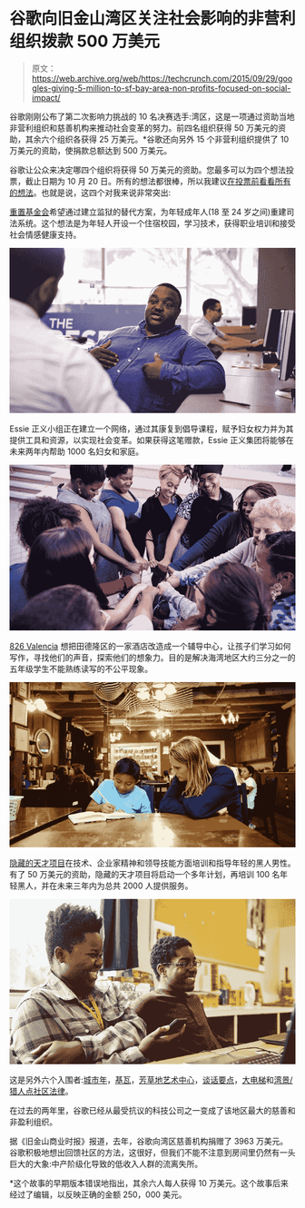 # 谷歌向旧金山湾区关注社会影响的非营利组织拨款 500 万美元 

> 原文：<https://web.archive.org/web/https://techcrunch.com/2015/09/29/googles-giving-5-million-to-sf-bay-area-non-profits-focused-on-social-impact/>

谷歌刚刚公布了第二次影响力挑战的 10 名决赛选手:湾区，这是一项通过资助当地非营利组织和慈善机构来推动社会变革的努力。前四名组织获得 50 万美元的资助，其余六个组织各获得 25 万美元。*谷歌还向另外 15 个非营利组织提供了 10 万美元的资助，使捐款总额达到 500 万美元。

谷歌让公众来决定哪四个组织将获得 50 万美元的资助。您最多可以为四个想法投票，截止日期为 10 月 20 日。所有的想法都很棒，所以我建议[在投票前看看所有的想法](https://web.archive.org/web/20230129220910/https://impactchallenge.withgoogle.com/bayarea2015)。也就是说，这四个对我来说非常突出:

[重置基金会](https://web.archive.org/web/20230129220910/https://theresetfoundation.org/)希望通过建立监狱的替代方案，为年轻成年人(18 至 24 岁之间)重建司法系统。这个想法是为年轻人开设一个住宿校园，学习技术，获得职业培训和接受社会情感健康支持。

![BAIC-NGOPhotography-ResetFoundation](img/0a0701f92544ae2cc1442f8adc1498d6.png)

Essie 正义小组正在建立一个网络，通过其康复到倡导课程，赋予妇女权力并为其提供工具和资源，以实现社会变革。如果获得这笔赠款，Essie 正义集团将能够在未来两年内帮助 1000 名妇女和家庭。

![Essie Justice Group is building a movement to empower women with incarcerated loved ones.](img/8e5bbd689b042beac64fa4fd1c762f99.png)

[826 Valencia](https://web.archive.org/web/20230129220910/http://826valencia.org/) 想把田德隆区的一家酒店改造成一个辅导中心，让孩子们学习如何写作，寻找他们的声音，探索他们的想象力。目的是解决海湾地区大约三分之一的五年级学生不能熟练读写的不公平现象。

![BAIC-NGOPhotography-826Valenica](img/a9a487a9e99d8f99aecfffee55d959a9.png)

[隐藏的天才项目](https://web.archive.org/web/20230129220910/http://www.hiddengeniusproject.org/)在技术、企业家精神和领导技能方面培训和指导年轻的黑人男性。有了 50 万美元的资助，隐藏的天才项目将启动一个多年计划，再培训 100 名年轻黑人，并在未来三年内为总共 2000 人提供服务。

![BAIC-NGOPhotography-HiddenGenius](img/27d4c8a31a785f26c02ceb4c037f8d67.png)

这是另外六个入围者:[城市年](https://web.archive.org/web/20230129220910/http://www.votecy.com/)，[基瓦](https://web.archive.org/web/20230129220910/http://www.kiva.org/)，[芳草地艺术中心](https://web.archive.org/web/20230129220910/http://www.ybca.org/)，[谈话要点](https://web.archive.org/web/20230129220910/http://www.talkingpts.org/)，[大电梯](https://web.archive.org/web/20230129220910/http://www.thebiglift.org/)和[湾景/猎人点社区法律](https://web.archive.org/web/20230129220910/https://bhpcommunitylegal.org/)。

在过去的两年里，谷歌已经从最受抗议的科技公司之一变成了该地区最大的慈善和非盈利组织。

据《旧金山商业时报》报道，去年，谷歌向湾区慈善机构捐赠了 3963 万美元。谷歌积极地想出回馈社区的方法，这很好，但我们不能不注意到房间里仍然有一头巨大的大象:中产阶级化导致的低收入人群的流离失所。

*这个故事的早期版本错误地指出，其余六人每人获得 10 万美元。这个故事后来经过了编辑，以反映正确的金额 250，000 美元。